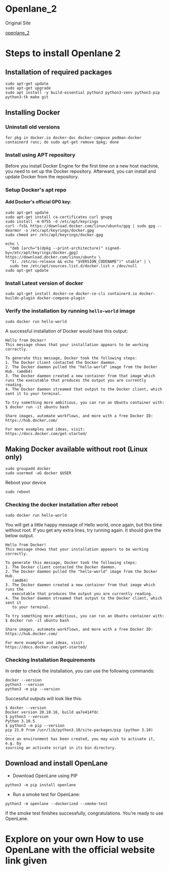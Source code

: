 # Openlane_2

Original Site

[openlane_2](https://openlane2.readthedocs.io/en/latest/usage/migration/introduction.html)


# Steps to install Openlane 2

## Installation of required packages

```
sudo apt-get update
sudo apt-get upgrade
sudo apt install -y build-essential python3 python3-venv python3-pip python3-tk make git
```

## Installing Docker

### Uninstall old versions

```
for pkg in docker.io docker-doc docker-compose podman-docker containerd runc; do sudo apt-get remove $pkg; done
```
### Install using APT repository

Before you install Docker Engine for the first time on a new host machine, you need to set up the Docker repository. Afterward, you can install and update Docker from the repository.

### Setup Docker's apt repo

#### Add Docker's official GPG key:
```
sudo apt-get update
sudo apt-get install ca-certificates curl gnupg
sudo install -m 0755 -d /etc/apt/keyrings
curl -fsSL https://download.docker.com/linux/ubuntu/gpg | sudo gpg --dearmor -o /etc/apt/keyrings/docker.gpg
sudo chmod a+r /etc/apt/keyrings/docker.gpg

echo \
  "deb [arch="$(dpkg --print-architecture)" signed-by=/etc/apt/keyrings/docker.gpg] https://download.docker.com/linux/ubuntu \
  "$(. /etc/os-release && echo "$VERSION_CODENAME")" stable" | \
  sudo tee /etc/apt/sources.list.d/docker.list > /dev/null
sudo apt-get update
```

### Install Latest version of docker

```
sudo apt-get install docker-ce docker-ce-cli containerd.io docker-buildx-plugin docker-compose-plugin
```

### Verify the installation by running ```hello-world``` image

```
sudo docker run hello-world
```

A successful installation of Docker would have this output:

```
Hello from Docker!
This message shows that your installation appears to be working correctly.

To generate this message, Docker took the following steps:
1. The Docker client contacted the Docker daemon.
2. The Docker daemon pulled the "hello-world" image from the Docker Hub. (amd64)
3. The Docker daemon created a new container from that image which runs the executable that produces the output you are currently reading.
4. The Docker daemon streamed that output to the Docker client, which sent it to your terminal.

To try something more ambitious, you can run an Ubuntu container with:
$ docker run -it ubuntu bash

Share images, automate workflows, and more with a free Docker ID:
https://hub.docker.com/

For more examples and ideas, visit:
https://docs.docker.com/get-started/
```

## Making Docker available without root (Linux only)

```
sudo groupadd docker
sudo usermod -aG docker $USER
```

Reboot your device

```
sudo reboot
```

### Checking the docker installation after reboot

```
sudo docker run hello-world
```

You will get a little happy message of Hello world, once again, but this time without root. If you get any extra lines, try running again. It should give the below output.

```
Hello from Docker!
This message shows that your installation appears to be working correctly.

To generate this message, Docker took the following steps:
1. The Docker client contacted the Docker daemon.
2. The Docker daemon pulled the "hello-world" image from the Docker Hub.
   (amd64)
3. The Docker daemon created a new container from that image which runs the
   executable that produces the output you are currently reading.
4. The Docker daemon streamed that output to the Docker client, which sent it
   to your terminal.

To try something more ambitious, you can run an Ubuntu container with:
$ docker run -it ubuntu bash

Share images, automate workflows, and more with a free Docker ID:
https://hub.docker.com/

For more examples and ideas, visit:
https://docs.docker.com/get-started/
```

### Checking Installation Requirements
In order to check the installation, you can use the following commands:
```
docker --version
python3 --version
python3 -m pip --version
```
Successful outputs will look like this:
```
$ docker --version
Docker version 20.10.16, build aa7e414fdc
$ python3 --version
Python 3.10.5
$ python3 -m pip --version
pip 21.0 from /usr/lib/python3.10/site-packages/pip (python 3.10)
...
Once an environment has been created, you may wish to activate it, e.g. by
sourcing an activate script in its bin directory.
```

## Download and install OpenLane

- Download OpenLane using PIP
```
python3 -m pip install openlane
```
- Run a smoke test for OpenLane:
```
python3 -m openlane --dockerized --smoke-test
```

If the smoke test finishes successfully, congratulations. You’re ready to use OpenLane.

# Explore on your own How to use OpenLane with the official website link given
